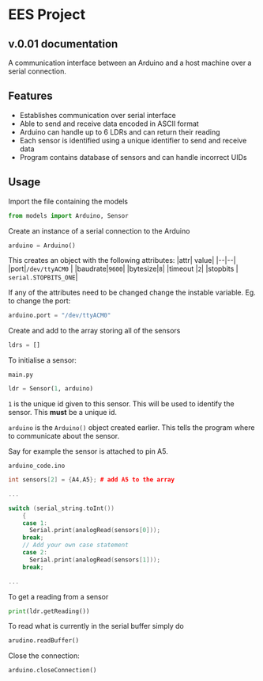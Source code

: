 # EES Project 

## v.0.01 documentation
A communication interface between an Arduino and a host machine over a serial connection. 

## Features

 - Establishes communication over  serial interface
 - Able to send and receive data encoded in ASCII format
 - Arduino can handle up to 6 LDRs and can return their reading
 - Each sensor is identified using a unique identifier to send and receive data
 - Program contains database of sensors and can handle incorrect UIDs
 
 ## Usage
 Import the file containing the models
 ```python 
 from models import Arduino, Sensor
 ```

Create an instance of a serial connection to the Arduino
```python 
arduino = Arduino()
```
This creates an object with the following attributes:
|attr|  value|
|--|--|
|port|`/dev/ttyACM0` |
|baudrate|`9600`|
|bytesize|`8`|
|timeout |`2`|
|stopbits | `serial.STOPBITS_ONE`|

If any of the attributes need to be changed change the instable variable. Eg. to change the port:
```python
arduino.port = "/dev/ttyACM0"
```


Create and add to the array storing all of the sensors
```python 
ldrs = [] 
```

To initialise a sensor:

`main.py`
```python
ldr = Sensor(1, arduino)
```
`1` is the unique id given to this sensor. This will be used to identify the sensor. This **must** be a unique id.

`arduino` is the `Arduino()` object created earlier. This tells the program where to communicate about the sensor.



Say for example the sensor is attached to pin A5.

`arduino_code.ino`

```c++
int sensors[2] = {A4,A5}; # add A5 to the array

...

switch (serial_string.toInt())
    {
    case 1:
      Serial.print(analogRead(sensors[0]));
    break;
    // Add your own case statement 
    case 2:
      Serial.print(analogRead(sensors[1]));
    break;

...
```

To get a reading from a sensor

```python
print(ldr.getReading())
```

To read what is currently in the serial buffer simply do
```python
arudino.readBuffer()
```
Close the connection:
```python
arduino.closeConnection()
```
